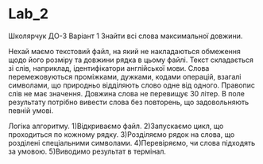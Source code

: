 # Lab_2
Школярчук ДО-3
Варіант 1
Знайти всі слова максимальної довжини.

  Нехай маємо текстовий файл, на який не накладаються обмеження щодо
його розміру та довжини рядка в цьому файлі.
  Текст складається зі слів, наприклад, ідентифікатори англійської мови.
Слова перемежовуються проміжками, дужками, кодами операцій, взагалі
символами, що природньо відділяють слово одне від одного. Правопис слів не
має значення. Довжина слова не перевищує 30 літер.
  В поле результату потрібно вивести слова без повторень, що
задовольняють певній умові.

Логіка алгоритму.
1)Відкриваємо файл.
2)Запускаємо цикл, що проходиться по кожному рядку.
3)Розділяємо рядок на слова, що розділені спеціальними символами.
4)Перевіряємо, чи слова підходять за умовою.
5)Виводимо результат в термінал.
